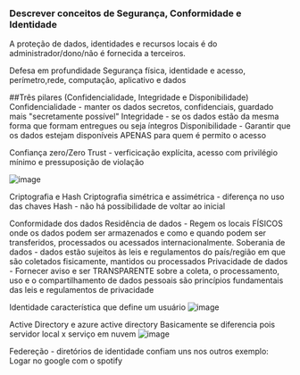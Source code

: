 ### Descrever conceitos de Segurança, Conformidade e Identidade

A proteção de dados, identidades e recursos locais é do administrador/dono/não é fornecida a terceiros.

Defesa em profundidade 
Segurança física, identidade e acesso, perímetro,rede, computação, aplicativo e dados

##Três pilares (Confidencialidade, Integridade e Disponibilidade)
Confidencialidade - manter os dados secretos, confidenciais, guardado mais "secretamente possível"
Integridade - se os dados estão da mesma forma que formam entregues ou seja íntegros 
Disponibilidade - Garantir que os dados estejam disponíveis APENAS para quem é permito o acesso

Confiança zero/Zero Trust - verficicação explícita, acesso com privilégio mínimo e pressuposição de violação

![image](https://github.com/mariannaariel/SecurityGirls/assets/49196442/8be7f350-40bd-4c97-8ee0-e32267b4165c)

Criptografia e Hash 
Criptografia simétrica e assimétrica - diferença no uso das chaves 
Hash - não há possibilidade de voltar ao inicial

Conformidade dos dados
Residência de dados - Regem os locais FÍSICOS onde os dados podem ser armazenados e como e quando podem ser transferidos, processados ou acessados internacionalmente.
Soberania de dados - dados estão sujeitos às leis e regulamentos do país/região em que são coletados fisicamente, mantidos ou processados 
Privacidade de dados - Fornecer aviso e ser TRANSPARENTE sobre a coleta, o processamento, uso e o compartilhamento de dados pessoais são princípios fundamentais das leis e regulamentos de privacidade

Identidade característica que define um usuário 
![image](https://github.com/mariannaariel/SecurityGirls/assets/49196442/f1b4fd32-f4cf-40d5-bf85-b07b37d6f85b)

Active Directory e azure active directory 
Basicamente se diferencia pois servidor local x serviço em nuvem
![image](https://github.com/mariannaariel/SecurityGirls/assets/49196442/25dc8aa2-9112-43ce-b825-c19f01eabaa9)

Federeção - diretórios de identidade confiam uns nos outros exemplo: Logar no google com o spotify
